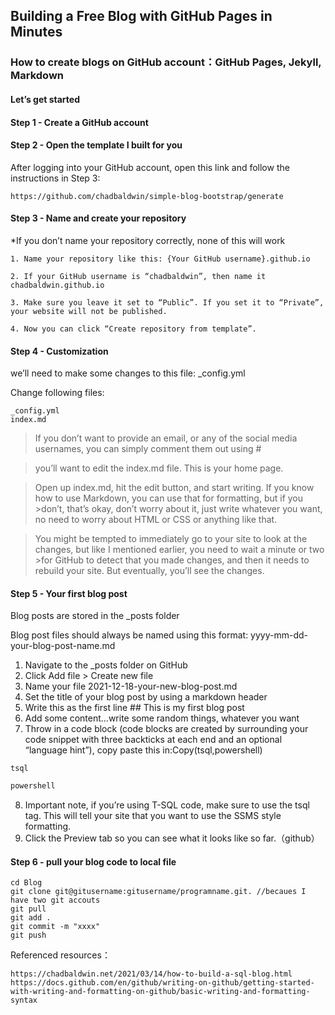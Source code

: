 ## Building a Free Blog with GitHub Pages in Minutes
###  How to create blogs on GitHub account：GitHub Pages, Jekyll, Markdown

#### Let’s get started
#### Step 1 - Create a GitHub account
#### Step 2 - Open the template I built for you

After logging into your GitHub account, open this link and follow the instructions in Step 3:

 ```
https://github.com/chadbaldwin/simple-blog-bootstrap/generate
```

#### Step 3 - Name and create your repository
*If you don’t name your repository correctly, none of this will work
 ```
1. Name your repository like this: {Your GitHub username}.github.io

2. If your GitHub username is “chadbaldwin”, then name it chadbaldwin.github.io

3. Make sure you leave it set to “Public”. If you set it to “Private”, your website will not be published.

4. Now you can click “Create repository from template”.
 ```

#### Step 4 - Customization
we’ll need to make some changes to this file: _config.yml

Change following files:
 ```
 _config.yml
 index.md
 ```

>If you don’t want to provide an email, or any of the social media usernames, you can simply comment them out using #

>you’ll want to edit the index.md file. This is your home page.

>Open up index.md, hit the edit button, and start writing. If you know how to use Markdown, you can use that for formatting, but if you >don’t, that’s okay, don’t worry about it, just write whatever you want, no need to worry about HTML or CSS or anything like that.

>You might be tempted to immediately go to your site to look at the changes, but like I mentioned earlier, you need to wait a minute or two >for GitHub to detect that you made changes, and then it needs to rebuild your site. But eventually, you’ll see the changes.
   
#### Step 5 - Your first blog post
Blog posts are stored in the _posts folder

Blog post files should always be named using this format: yyyy-mm-dd-your-blog-post-name.md

1. Navigate to the _posts folder on GitHub
2. Click Add file > Create new file
3. Name your file 2021-12-18-your-new-blog-post.md
4. Set the title of your blog post by using a markdown header
5. Write this as the first line ## This is my first blog post
6. Add some content…write some random things, whatever you want
7. Throw in a code block (code blocks are created by surrounding your code snippet with three backticks at each end and an optional “language hint”), copy paste this in:Copy(tsql,powershell)
```tsql
tsql
```

```powershell
powershell
```

8. Important note, if you’re using T-SQL code, make sure to use the tsql tag. This will tell your site that you want to use the SSMS style formatting.
9. Click the Preview tab so you can see what it looks like so far.（github）

#### Step 6 - pull your blog code to local file

```
cd Blog
git clone git@gitusername:gitusername/programname.git. //becaues I have two git accouts
git pull
git add .
git commit -m "xxxx"
git push
```

Referenced resources：
```
https://chadbaldwin.net/2021/03/14/how-to-build-a-sql-blog.html
https://docs.github.com/en/github/writing-on-github/getting-started-with-writing-and-formatting-on-github/basic-writing-and-formatting-syntax
```
